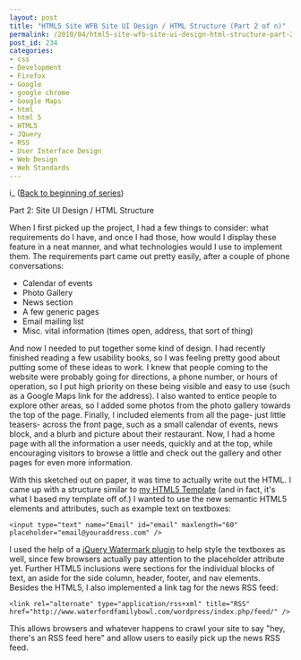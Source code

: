```yaml
---
layout: post
title: "HTML5 Site WFB Site UI Design / HTML Structure (Part 2 of n)"
permalink: /2010/04/html5-site-wfb-site-ui-design-html-structure-part-2-of-n/index.html
post_id: 234
categories: 
- css
- Development
- Firefox
- Google
- google chrome
- Google Maps
- html
- html 5
- HTML5
- JQuery
- RSS
- User Interface Design
- Web Design
- Web Standards
---
```

i_
([Back to beginning of series](http://www.thejacklawson.com/index.php/2010/04/html5-site-waterford-family-bowl-part-1-of-n/))

Part 2: Site UI Design / HTML Structure

When I first picked up the project, I had a few things to consider: what 
requirements do I have, and once I had those, how would I display these feature 
in a neat manner, and what technologies would I use to implement them. The 
requirements part came out pretty easily, after a couple of phone conversations:

* Calendar of events
* Photo Gallery
* News section
* A few generic pages
* Email mailing list
* Misc. vital information (times open, address, that sort of thing)

And now I needed to put together some kind of design. I had recently finished 
reading a few usability books, so I was feeling pretty good about putting some 
of these ideas to work. I knew that people coming to the website were probably 
going for directions, a phone number, or hours of operation, so I put high 
priority on these being visible and easy to use (such as a Google Maps link for 
the address). I also wanted to entice people to explore other areas, so I added 
some photos from the photo gallery towards the top of the page. Finally, I 
included elements from all the page- just little teasers- across the front 
page, such as a small calendar of events, news block, and a blurb and picture 
about their restaurant. Now, I had a home page with all the information a user 
needs, quickly and at the top, while encouraging visitors to browse a little 
and check out the gallery and other pages for even more information.

With this sketched out on paper, it was time to actually write out the HTML. I 
came up with a structure similar to [my HTML5 Template](http://www.thejacklawson.com/index.php/2010/04/my-html5-template/)
(and in fact, it's what I based my 
template off of.) I wanted to use the new semantic HTML5 elements and 
attributes, such as example text on textboxes:

    <input type="text" name="Email" id="email" maxlength="60" placeholder="email@youraddress.com" />

I used the help of a [jQuery Watermark plugin](http://jquery-watermark.googlecode.com/) 
to help style the textboxes as 
well, since few browsers actually pay attention to the placeholder attribute 
yet. Further HTML5 inclusions were sections for the individual blocks of text, 
an aside for the side column, header, footer, and nav elements. Besides the 
HTML5, I also implemented a link tag for the news RSS feed:

    <link rel="alternate" type="application/rss+xml" title="RSS" href="http://www.waterfordfamilybowl.com/wordpress/index.php/feed/" />

This allows browsers and whatever happens to crawl your site to say "hey, 
there's an RSS feed here" and allow users to easily pick up the news RSS feed. 

